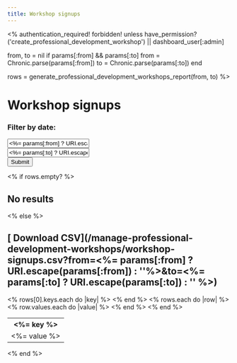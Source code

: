 ```yaml
---
title: Workshop signups
---
```

<%
  authentication_required!
  forbidden! unless have_permission?('create_professional_development_workshop') || dashboard_user[:admin]
  
  from, to = nil
  if params[:from] && params[:to]
    from = Chronic.parse(params[:from])
    to = Chronic.parse(params[:to])
  end  

  rows = generate_professional_development_workshops_report(from, to)
%>
# Workshop signups

<form class="form-inline">
  <h3> Filter by date:</h3>
  <div class="form-group">
    <input type="text" class="form-control" name="from" id="filter-date-from" value="<%= params[:from] ? URI.escape(params[:from]) : '' %>" placeholder="From">
  </div>
  <div class="form-group">
    <input type="text" class="form-control" name="to" id="filter-date-to" value="<%= params[:to] ? URI.escape(params[:to]) : '' %>" placeholder="To">
  </div>
  <button type="submit" class="btn btn-default">Submit</button>
</form>

<% if rows.empty? %>
## No results
<% else %>

## [<i class="fa fa-download"></i> Download CSV](/manage-professional-development-workshops/workshop-signups.csv?from=<%= params[:from] ? URI.escape(params[:from]) : ''%>&to=<%= params[:to] ? URI.escape(params[:to]) : '' %>)

<table>
  <tr>
    <% rows[0].keys.each do |key| %>
      <th><%= key %></th>
    <% end %>
  </tr>
  <% rows.each do |row| %>
  <tr>
    <% row.values.each do |value| %>
      <td><%= value %></td>
    <% end %>
  </tr>
  <% end %>
</table>

<% end %>
